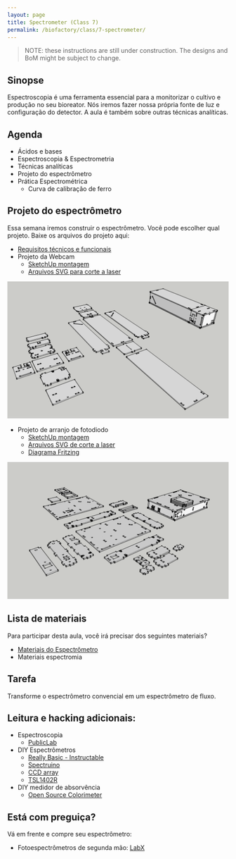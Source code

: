 ```yaml
---
layout: page
title: Spectrometer (Class 7)
permalink: /biofactory/class/7-spectrometer/
---
```


> NOTE: these instructions are still under construction. The designs and BoM might be subject to change.

## Sinopse

Espectroscopia é uma ferramenta essencial para a monitorizar o cultivo e produção no seu bioreator. Nós iremos fazer nossa própria fonte de luz e configuração do detector. A aula é também sobre outras técnicas analíticas.

## Agenda

* Ácidos e bases 
* Espectroscopia & Espectrometria
* Técnicas analíticas
* Projeto do espectrômetro
* Prática Espectrométrica
  * Curva de calibração de ferro

## Projeto do espectrômetro

Essa semana iremos construir o espectrômetro. Você pode escolher qual projeto. Baixe os arquivos do projeto aqui:

* [Requisitos técnicos e funcionais](/biofactory/class/7-spectrometer/requirements/)
* Projeto da Webcam
  * [SketchUp montagem](/biofactory/class/7/Webcam-Spectrometer-Sketchup.skp)
  * [Arquivos SVG para corte a laser](/biofactory/class/7/Webcam-Spectrometer-SVGs.zip)

![Espectrômetro de webcam](/biofactory/class/7/Webcam-Spectrometer.png)

* Projeto de arranjo de fotodiodo 
  * [SketchUp montagem](/biofactory/class/7/CCD-Array-Spectrometer-Sketchup.skp)
  * [Arquivos SVG de corte a laser](/biofactory/class/7/CCD-Array-Spectrometer-SVGs.zip)
  * [Diagrama Fritzing](/biofactory/class/7/Spectrometer-Fritzing.fzz)

![Arranjo CCD do Espectrômetro](/biofactory/class/7/CCD-Array-Spectrometer.png)

## Lista de materiais

Para participar desta aula, você irá precisar dos seguintes materiais?

* [Materiais do Espectrômetro](/biofactory/class/7-spectrometer/spectrometer-materials/)
* Materiais espectromia

## Tarefa

Transforme o espectrômetro convencial em um espectrômetro de fluxo.

## Leitura e hacking adicionais:

* Espectroscopia
  * [PublicLab](http://publiclab.org/wiki/spectrometer)
* DIY Espectrômetros
  * [Really Basic - Instructable](http://www.instructables.com/id/DIY-Spectroscope/)
  * [Spectruino](http://myspectral.com/)
  * [CCD array](http://publiclab.org/notes/bhickman/10-12-2013/ccd-diodearray-spectrometer)
  * [TSL1402R](http://playground.arduino.cc/Main/TSL1402R)
* DIY medidor de absorvência
  * [Open Source Colorimeter](http://www.appropedia.org/Open-source_colorimeter)

## Está com preguiça?

Vá em frente e compre seu espectrômetro:

* Fotoespectrômetros de segunda mão: [LabX](http://www.labx.com/spectrophotometer-uv-vis-fluor) 
